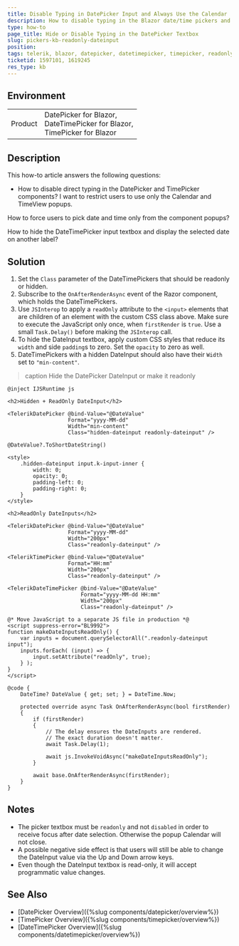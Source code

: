 ```yaml
---
title: Disable Typing in DatePicker Input and Always Use the Calendar 
description: How to disable typing in the Blazor date/time pickers and force users to always use the popup Calendar and TimeView.
type: how-to
page_title: Hide or Disable Typing in the DatePicker Textbox
slug: pickers-kb-readonly-dateinput
position: 
tags: telerik, blazor, datepicker, datetimepicker, timepicker, readonly
ticketid: 1597101, 1619245
res_type: kb
---
```


## Environment

<table>
    <tbody>
        <tr>
            <td>Product</td>
            <td>
                DatePicker for Blazor, <br />
                DateTimePicker for Blazor, <br />
                TimePicker for Blazor
            </td>
        </tr>
    </tbody>
</table>


## Description

This how-to article answers the following questions:

* How to disable direct typing in the DatePicker and TimePicker components? I want to restrict users to use only the Calendar and TimeView popups.

How to force users to pick date and time only from the component popups?

How to hide the DateTimePicker input textbox and display the selected date on another label?

## Solution

1. Set the `Class` parameter of the DateTimePickers that should be readonly or hidden.
1. Subscribe to the `OnAfterRenderAsync` event of the Razor component, which holds the DateTimePickers.
1. Use `JSInterop` to apply a `readOnly` attribute to the `<input>` elements that are children of an element with the custom CSS class above. Make sure to execute the JavaScript only once, when `firstRender` is `true`. Use a small `Task.Delay()` before making the `JSInterop` call.
1. To hide the DateInput textbox, apply custom CSS styles that reduce its `width` and side `padding`s to zero. Set the `opacity` to zero as well.
1. DateTimePickers with a hidden DateInput should also have their `Width` set to `"min-content"`.

>caption Hide the DatePicker DateInput or make it readonly

````CSHTML
@inject IJSRuntime js

<h2>Hidden + ReadOnly DateInput</h2>

<TelerikDatePicker @bind-Value="@DateValue"
                   Format="yyyy-MM-dd"
                   Width="min-content"
                   Class="hidden-dateinput readonly-dateinput" />

@DateValue?.ToShortDateString()

<style>
    .hidden-dateinput input.k-input-inner {
        width: 0;
        opacity: 0;
        padding-left: 0;
        padding-right: 0;
    }
</style>

<h2>ReadOnly DateInputs</h2>

<TelerikDatePicker @bind-Value="@DateValue"
                   Format="yyyy-MM-dd"
                   Width="200px"
                   Class="readonly-dateinput" />

<TelerikTimePicker @bind-Value="@DateValue"
                   Format="HH:mm"
                   Width="200px"
                   Class="readonly-dateinput" />

<TelerikDateTimePicker @bind-Value="@DateValue"
                       Format="yyyy-MM-dd HH:mm"
                       Width="200px"
                       Class="readonly-dateinput" />

@* Move JavaScript to a separate JS file in production *@
<script suppress-error="BL9992">
function makeDateInputsReadOnly() {
    var inputs = document.querySelectorAll(".readonly-dateinput input");
    inputs.forEach( (input) => {
        input.setAttribute("readOnly", true);
    } );
}
</script>

@code {
    DateTime? DateValue { get; set; } = DateTime.Now;

    protected override async Task OnAfterRenderAsync(bool firstRender)
    {
        if (firstRender)
        {
            // The delay ensures the DateInputs are rendered.
            // The exact duration doesn't matter.
            await Task.Delay(1);

            await js.InvokeVoidAsync("makeDateInputsReadOnly");
        }

        await base.OnAfterRenderAsync(firstRender);
    }
}
````

## Notes

* The picker textbox must be `readonly` and not `disabled` in order to receive focus after date selection. Otherwise the popup Calendar will not close.
* A possible negative side effect is that users will still be able to change the DateInput value via the Up and Down arrow keys.
* Even though the DateInput textbox is read-only, it will accept programmatic value changes.

## See Also

* [DatePicker Overview]({%slug components/datepicker/overview%})
* [TimePicker Overview]({%slug components/timepicker/overview%})
* [DateTimePicker Overview]({%slug components/datetimepicker/overview%})
